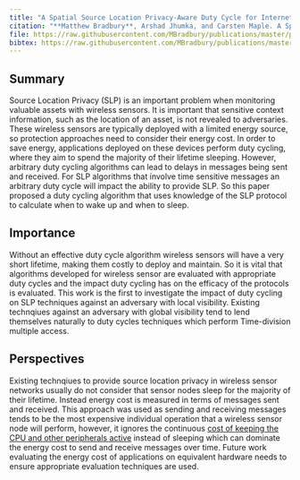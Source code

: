 ```yaml
---
title: "A Spatial Source Location Privacy-Aware Duty Cycle for Internet of Things Sensor Networks"
citation: "**Matthew Bradbury**, Arshad Jhumka, and Carsten Maple. A Spatial Source Location Privacy-Aware Duty Cycle for Internet of Things Sensor Networks. *ACM Transactions on Internet of Things*, 2(1):1–32, February 2021. [doi:10.1145/3430379](https://doi.org/10.1145/3430379)."
file: https://raw.githubusercontent.com/MBradbury/publications/master/papers/TIOT2021.pdf
bibtex: https://raw.githubusercontent.com/MBradbury/publications/master/bibtex/Bradbury_2021_SpatialSourceLocation.bib
---
```


## Summary

Source Location Privacy (SLP) is an important problem when monitoring valuable assets with wireless sensors. It is important that sensitive context information, such as the location of an asset, is not revealed to adversaries. These wireless sensors are typically deployed with a limited energy source, so protection approaches need to consider their energy cost. In order to save energy, applications deployed on these devices perform duty cycling, where they aim to spend the majority of their lifetime sleeping. However, arbitrary duty cycling algorithms can lead to delays in messages being sent and received. For SLP algorithms that involve time sensitive messages an arbitrary duty cycle will impact the ability to provide SLP. So this paper proposed a duty cycling algorithm that uses knowledge of the SLP protocol to calculate when to wake up and when to sleep.

## Importance

Without an effective duty cycle algorithm wireless sensors will have a very short lifetime, making them costly to deploy and maintain. So it is vital that algorithms developed for wireless sensor are evaluated with appropriate duty cycles and the impact duty cycling has on the efficacy of the protocols is evaluated. This work is the first to investigate the impact of duty cycling on SLP techniques against an adversary with local visibility. Existing technqiues against an adversary with global visibility tend to lend themselves naturally to duty cycles techniques which perform Time-division multiple access.

## Perspectives

Existing technqiues to provide source location privacy in wireless sensor networks usually do not consider that sensor nodes sleep for the majority of their lifetime. Instead energy cost is measured in terms of messages sent and received. This approach was used as sending and receiving messages tends to be the most expensive individual operation that a wireless sensor node will perform, however, it ignores the continuous [cost of keeping the CPU and other peripherals active](/publications/Bradbury_2019_ImpactDecreasingTransmit) instead of sleeping which can dominate the energy cost to send and receive messages over time. Future work evaluating the energy cost of applications on equivalent hardware needs to ensure appropriate evaluation techniques are used.
